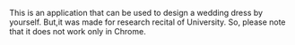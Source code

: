 This is an application that can be used to design a wedding dress by yourself.
But,it was made for research recital of University.
So, please note that it does not work only in Chrome.
